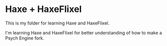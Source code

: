# Haxe + HaxeFlixel
This is my folder for learning Haxe and HaxeFlixel.

I'm learning Haxe and HaxeFlixel for better understanding of how to make a Psych Engine fork.